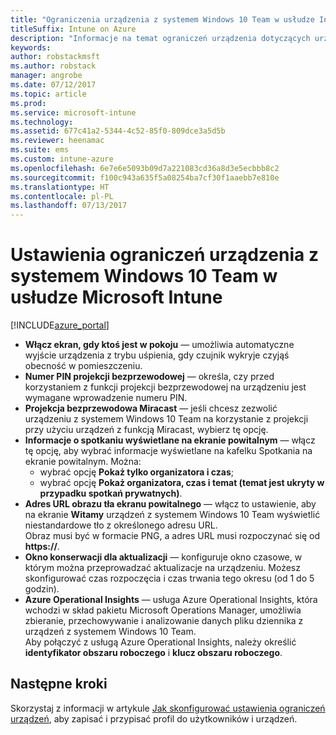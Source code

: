 ```yaml
---
title: "Ograniczenia urządzenia z systemem Windows 10 Team w usłudze Intune"
titleSuffix: Intune on Azure
description: "Informacje na temat ograniczeń urządzenia dotyczących urządzeń z systemem Windows 10 Team."
keywords: 
author: robstackmsft
ms.author: robstack
manager: angrobe
ms.date: 07/12/2017
ms.topic: article
ms.prod: 
ms.service: microsoft-intune
ms.technology: 
ms.assetid: 677c41a2-5344-4c52-85f0-809dce3a5d5b
ms.reviewer: heenamac
ms.suite: ems
ms.custom: intune-azure
ms.openlocfilehash: 6e7e6e5093b09d7a221083cd36a8d3e5ecbbb8c2
ms.sourcegitcommit: f100c943a635f5a08254ba7cf30f1aaebb7e810e
ms.translationtype: HT
ms.contentlocale: pl-PL
ms.lasthandoff: 07/13/2017
---
```

# <a name="windows-10-team-device-restriction-settings-in-microsoft-intune"></a>Ustawienia ograniczeń urządzenia z systemem Windows 10 Team w usłudze Microsoft Intune

[!INCLUDE[azure_portal](./includes/azure_portal.md)]

- **Włącz ekran, gdy ktoś jest w pokoju** — umożliwia automatyczne wyjście urządzenia z trybu uśpienia, gdy czujnik wykryje czyjąś obecność w pomieszczeniu.
- **Numer PIN projekcji bezprzewodowej** — określa, czy przed korzystaniem z funkcji projekcji bezprzewodowej na urządzeniu jest wymagane wprowadzenie numeru PIN.
- **Projekcja bezprzewodowa Miracast** — jeśli chcesz zezwolić urządzeniu z systemem Windows 10 Team na korzystanie z projekcji przy użyciu urządzeń z funkcją Miracast, wybierz tę opcję.
- **Informacje o spotkaniu wyświetlane na ekranie powitalnym** — włącz tę opcję, aby wybrać informacje wyświetlane na kafelku Spotkania na ekranie powitalnym. Można:
    - wybrać opcję **Pokaż tylko organizatora i czas**;
    - wybrać opcję **Pokaż organizatora, czas i temat (temat jest ukryty w przypadku spotkań prywatnych)**.
- **Adres URL obrazu tła ekranu powitalnego** — włącz to ustawienie, aby na ekranie **Witamy** urządzeń z systemem Windows 10 Team wyświetlić niestandardowe tło z określonego adresu URL.<br>Obraz musi być w formacie PNG, a adres URL musi rozpoczynać się od **https://**.
- **Okno konserwacji dla aktualizacji** — konfiguruje okno czasowe, w którym można przeprowadzać aktualizacje na urządzeniu. Możesz skonfigurować czas rozpoczęcia i czas trwania tego okresu (od 1 do 5 godzin).
- **Azure Operational Insights** — usługa Azure Operational Insights, która wchodzi w skład pakietu Microsoft Operations Manager, umożliwia zbieranie, przechowywanie i analizowanie danych pliku dziennika z urządzeń z systemem Windows 10 Team.<br>Aby połączyć z usługą Azure Operational Insights, należy określić **identyfikator obszaru roboczego** i **klucz obszaru roboczego**.

## <a name="next-steps"></a>Następne kroki

Skorzystaj z informacji w artykule [Jak skonfigurować ustawienia ograniczeń urządzeń](device-restrictions-configure.md), aby zapisać i przypisać profil do użytkowników i urządzeń.
